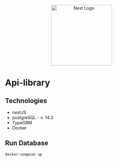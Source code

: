 <p align="center">
  <a href="http://nestjs.com/" target="blank"><img src="https://nestjs.com/img/logo-small.svg" width="200" alt="Nest Logo" /></a>
</p>

# Api-library

## Technologies

* nestJS
* postgreSQL - v. 14.3
* TypeORM
* Docker

## Run Database

```
docker-compose up
```
